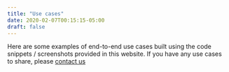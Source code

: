 ```yaml
---
title: "Use cases"
date: 2020-02-07T00:15:15-05:00
draft: false
---
```


Here are some examples of end-to-end use cases built using the code snippets / screenshots provided in this website. If you have any use cases to share, please [contact us](../contact)